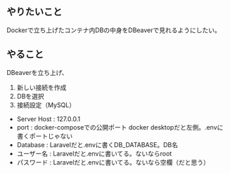 ## やりたいこと
Dockerで立ち上げたコンテナ内DBの中身をDBeaverで見れるようにしたい。
## やること
DBeaverを立ち上げ、
1. 新しい接続を作成
1. DBを選択
1. 接続設定（MySQL）
  - Server Host : 127.0.0.1
  - port        : docker-composeでの公開ポート docker desktopだと左側。.envに書くポートじゃない
  - Database   : Laravelだと.envに書くDB_DATABASE。DB名
  - ユーザー名   : Laravelだと.envに書いてる。ないならroot
  - パスワード   : Laravelだと.envに書いてる。ないなら空欄（だと思う）
